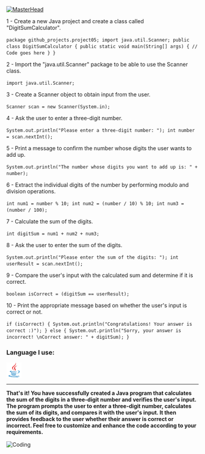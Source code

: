 [![MasterHead](https://visme.co/blog/wp-content/uploads/powerpoint-animation-how-to-add-animation-to-powerpoint.gif)](https://meryemkolbasar.io)

1 - Create a new Java project and create a class called "DigitSumCalculator".

`package github_projects.project05;
import java.util.Scanner;
public class DigitSumCalculator {
    public static void main(String[] args) {
        // Code goes here
    }
} `

2 - Import the "java.util.Scanner" package to be able to use the Scanner class.

`import java.util.Scanner;`

3 - Create a Scanner object to obtain input from the user.

`Scanner scan = new Scanner(System.in);`

4 - Ask the user to enter a three-digit number.

`System.out.println("Please enter a three-digit number: ");
int number = scan.nextInt();`

5 - Print a message to confirm the number whose digits the user wants to add up.

`System.out.println("The number whose digits you want to add up is: " + number);`

6 - Extract the individual digits of the number by performing modulo and division operations.

`int num1 = number % 10;
int num2 = (number / 10) % 10;
int num3 = (number / 100);`

7 - Calculate the sum of the digits.

`int digitSum = num1 + num2 + num3;`

8 - Ask the user to enter the sum of the digits.

`System.out.println("Please enter the sum of the digits: ");
int userResult = scan.nextInt();`

9 - Compare the user's input with the calculated sum and determine if it is correct.

`boolean isCorrect = (digitSum == userResult);`

10 - Print the appropriate message based on whether the user's input is correct or not.

`if (isCorrect) {
    System.out.println("Congratulations! Your answer is correct :)");
} else {
    System.out.println("Sorry, your answer is incorrect! \nCorrect answer: " + digitSum);
}`

### Language I use:

<a href="https://www.java.com" target="_blank" rel="noreferrer"> <img src="https://raw.githubusercontent.com/devicons/devicon/master/icons/java/java-original.svg" alt="java" width="40" height="40"/> </a>

***

**That's it! You have successfully created a Java program that calculates the sum of the digits in a three-digit number and verifies the user's input. 
The program prompts the user to enter a three-digit number, calculates the sum of its digits, and compares it with the user's input. 
It then provides feedback to the user whether their answer is correct or incorrect. Feel free to customize and enhance the code according to your requirements.**

<img align="center" alt="Coding" width="1000" src="https://cdn.kibrispdr.org/data/1796/the-end-gif-7.gif">
